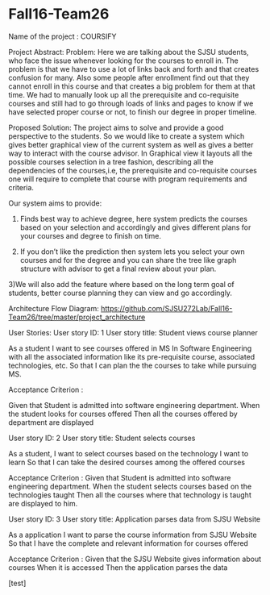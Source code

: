# Fall16-Team26
Name of the project : COURSIFY


Project Abstract: 
Problem:  Here we are talking about the SJSU students, who face the issue whenever looking for the courses to enroll in. The problem is that we have to use a lot of links back and forth and that creates confusion for many. Also some people after enrollment find out that they cannot enroll in this course and that creates a big problem for them at that time. We had to manually look up all the prerequisite and co-requisite courses and still had to go through loads of links and pages to know if we have selected proper course or not, to finish our degree in proper timeline.

Proposed Solution: The project aims to solve and provide a good perspective to the students. So we would like to create a system which gives better graphical view of the current system as well as gives a better way to interact with the course advisor. In Graphical view it layouts all the possible courses selection in a tree fashion, describing all the dependencies of the courses,i.e, the prerequisite and co-requisite courses one will require to complete that course with program requirements and criteria.

Our system aims to provide:

1) Finds best way to achieve degree, here system predicts the courses based on your selection  and accordingly and gives different  plans  for your courses and degree to finish on time.

2) If you don’t like the prediction then system lets you select your own courses and for the degree and you can share the tree like graph structure with advisor to get a final review about your plan.

3)We will also add the feature where based on the long term goal of students, better course planning they can view and go accordingly.

Architecture Flow Diagram: https://github.com/SJSU272Lab/Fall16-Team26/tree/master/project_architecture



User Stories:
User story ID: 1
User story title: Student views course planner

As a student
I want to  see courses offered in MS In Software Engineering with all the associated information like its pre-requisite course, associated technologies, etc.
So that I can plan the the courses to take while pursuing MS.

Acceptance Criterion :

Given that Student is admitted into software engineering department. 
When the student looks for courses offered 
Then all the courses offered by department are displayed
   
User story ID: 2
User story title: Student selects courses 

As a student,
I want to  select courses based on the technology I want to learn
So that I can take the desired courses among the offered courses

Acceptance Criterion :
Given that Student is admitted into software engineering department. 
When the student selects courses based on the technologies taught
Then all the courses where that technology is taught are displayed to him.

User story ID: 3
User story title: Application parses data from SJSU Website

As a application
I want to  parse the course information from SJSU Website
So that I have the complete and relevant information for courses offered  


Acceptance Criterion :
Given that the SJSU Website gives information about courses 
When  it is accessed 
Then the application parses the data



[test]

